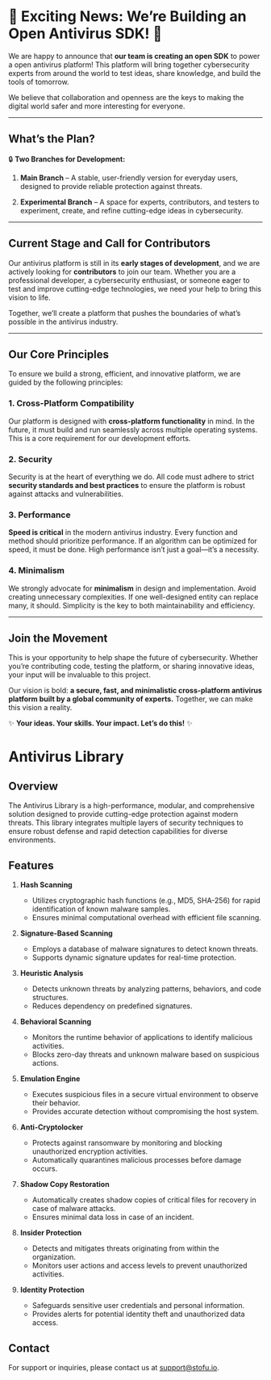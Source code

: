 # 🚀 Exciting News: We’re Building an Open Antivirus SDK! 🌟

We are happy to announce that **our team is creating an open SDK** to power a open antivirus platform! This platform will bring together cybersecurity experts from around the world to test ideas, share knowledge, and build the tools of tomorrow.

We believe that collaboration and openness are the keys to making the digital world safer and more interesting for everyone.

---

## What’s the Plan?

🔒 **Two Branches for Development:**

1. **Main Branch** – A stable, user-friendly version for everyday users, designed to provide reliable protection against threats.

2. **Experimental Branch** – A space for experts, contributors, and testers to experiment, create, and refine cutting-edge ideas in cybersecurity.

---

## Current Stage and Call for Contributors

Our antivirus platform is still in its **early stages of development**, and we are actively looking for **contributors** to join our team. Whether you are a professional developer, a cybersecurity enthusiast, or someone eager to test and improve cutting-edge technologies, we need your help to bring this vision to life.

Together, we’ll create a platform that pushes the boundaries of what’s possible in the antivirus industry.

---

## Our Core Principles

To ensure we build a strong, efficient, and innovative platform, we are guided by the following principles:

### 1. Cross-Platform Compatibility
Our platform is designed with **cross-platform functionality** in mind. In the future, it must build and run seamlessly across multiple operating systems. This is a core requirement for our development efforts.

### 2. Security
Security is at the heart of everything we do. All code must adhere to strict **security standards and best practices** to ensure the platform is robust against attacks and vulnerabilities.

### 3. Performance
**Speed is critical** in the modern antivirus industry. Every function and method should prioritize performance. If an algorithm can be optimized for speed, it must be done. High performance isn’t just a goal—it’s a necessity.

### 4. Minimalism
We strongly advocate for **minimalism** in design and implementation. Avoid creating unnecessary complexities. If one well-designed entity can replace many, it should. Simplicity is the key to both maintainability and efficiency.

---

## Join the Movement

This is your opportunity to help shape the future of cybersecurity. Whether you’re contributing code, testing the platform, or sharing innovative ideas, your input will be invaluable to this project.

Our vision is bold: **a secure, fast, and minimalistic cross-platform antivirus platform built by a global community of experts.** Together, we can make this vision a reality.

✨ **Your ideas. Your skills. Your impact. Let’s do this!** ✨



# Antivirus Library

## Overview
The Antivirus Library is a high-performance, modular, and comprehensive solution designed to provide cutting-edge protection against modern threats. This library integrates multiple layers of security techniques to ensure robust defense and rapid detection capabilities for diverse environments.

## Features

1. **Hash Scanning**
   - Utilizes cryptographic hash functions (e.g., MD5, SHA-256) for rapid identification of known malware samples.
   - Ensures minimal computational overhead with efficient file scanning.

2. **Signature-Based Scanning**
   - Employs a database of malware signatures to detect known threats.
   - Supports dynamic signature updates for real-time protection.

3. **Heuristic Analysis**
   - Detects unknown threats by analyzing patterns, behaviors, and code structures.
   - Reduces dependency on predefined signatures.

4. **Behavioral Scanning**
   - Monitors the runtime behavior of applications to identify malicious activities.
   - Blocks zero-day threats and unknown malware based on suspicious actions.

5. **Emulation Engine**
   - Executes suspicious files in a secure virtual environment to observe their behavior.
   - Provides accurate detection without compromising the host system.

6. **Anti-Cryptolocker**
   - Protects against ransomware by monitoring and blocking unauthorized encryption activities.
   - Automatically quarantines malicious processes before damage occurs.

7. **Shadow Copy Restoration**
   - Automatically creates shadow copies of critical files for recovery in case of malware attacks.
   - Ensures minimal data loss in case of an incident.

8. **Insider Protection**
   - Detects and mitigates threats originating from within the organization.
   - Monitors user actions and access levels to prevent unauthorized activities.

9. **Identity Protection**
   - Safeguards sensitive user credentials and personal information.
   - Provides alerts for potential identity theft and unauthorized data access.


## Contact
For support or inquiries, please contact us at [support@stofu.io](mailto:support@stofu.io).
